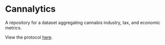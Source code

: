 # Cannalytics
A repository for a dataset aggregating cannabis industry, tax, and economic metrics. 

View the protocol [here]([url](https://rural-army-c32.notion.site/Washington-State-Cannalytics-e77c8b37854742368dd4a2b3cd89b29c)).
